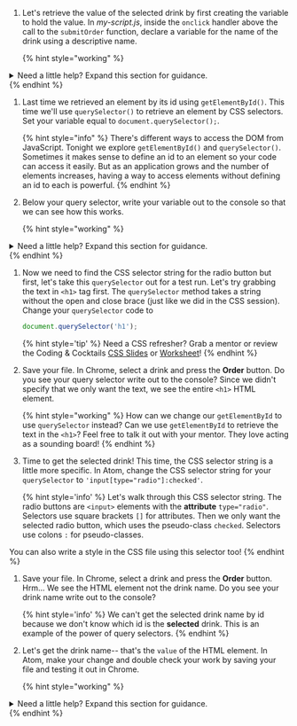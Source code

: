 1. Let's retrieve the value of the selected drink by first creating the variable to hold the value. In _my-script.js_, inside the `onclick` handler above the call to the `submitOrder` function, declare a variable for the name of the drink using a descriptive name. 

      {% hint style="working" %}
<details>
<summary>
Need a little help? Expand this section for guidance. 
</summary> 
You want to create a <code>const</code> variable named for the value it will hold, such as <code>drinkName</code>.
Your code will look like this
<pre>
<code class="lang-javascript">
const drinkName
</code>
</pre>
</details>
   {% endhint %}

1. Last time we retrieved an element by its id using `getElementById()`. This time we'll use `querySelector()` to retrieve an element by CSS selectors. Set your variable equal to `document.querySelector();`.

   {% hint style="info" %}
There's different ways to access the DOM from JavaScript. Tonight we explore `getElementById()` and `querySelector()`. Sometimes it makes sense to define an id to an element so your code can access it easily. But as an application grows and the number of elements increases, having a way to access elements without defining an id to each is powerful. 
   {% endhint %}

1. Below your query selector, write your variable out to the console so that we can see how this works.

      {% hint style="working" %}
<details>
<summary>
Need a little help? Expand this section for guidance. 
</summary> 
You want to pass in your variable into <code>console.log()</code>.
Your code will look like this
<pre>
<code class="lang-javascript">
const drinkName = document.querySelector();
console.log(drinkName);
</code>
</pre>
</details>
   {% endhint %}

1. Now we need to find the CSS selector string for the radio button but first, let's take this `querySelector` out for a test run. Let's try grabbing the text in `<h1>` tag first. The `querySelector` method takes a string without the open and close brace (just like we did in the CSS session). Change your `querySelector` code to

   ```js
   document.querySelector('h1');
   ```

   {% hint style='tip' %}
Need a CSS refresher? Grab a mentor or review the Coding & Cocktails [CSS Slides](http://bit.ly/cnccssslides) or [Worksheet](http://bit.ly/cnccsswork)!
  {% endhint %}

1. Save your file. In Chrome, select a drink and press the **Order** button. Do you see your query selector write out to the console? Since we didn't specify that we only want the text, we see the entire `<h1>` HTML element.

   {% hint style="working" %}
How can we change our `getElementById` to use `querySelector` instead? Can we use `getElementById` to retrieve the text in the `<h1>`? Feel free to talk it out with your mentor. They love acting as a sounding board!
   {% endhint %}

1. Time to get the selected drink! This time, the CSS selector string is a little more specific. In Atom, change the CSS selector string for your `querySelector` to `'input[type="radio"]:checked'`.

   {% hint style='info' %}
Let's walk through this CSS selector string. The radio buttons are `<input>` elements with the **attribute** `type="radio"`. Selectors use square brackets `[]` for attributes. Then we only want the selected radio button, which uses the pseudo-class `checked`. Selectors use colons `:` for pseudo-classes.

You can also write a style in the CSS file using this selector too!
  {% endhint %}

1. Save your file. In Chrome, select a drink and press the **Order** button. Hrm... We see the HTML element not the drink name. Do you see your drink name write out to the console?

   {% hint style='info' %}
We can't get the selected drink name by id because we don't know which id is the **selected** drink. This is an example of the power of query selectors.
   {% endhint %}

1. Let's get the drink name-- that's the `value` of the HTML element. In Atom, make your change and double check your work by saving your file and testing it out in Chrome.

   {% hint style="working" %}
<details>
<summary>
Need a little help? Expand this section for guidance. 
</summary> 
You want the <code>value</code> of the <code>document.querySelector()</code>.
Your code will look like this
<pre>
<code class="lang-javascript">
const drinkName = document.querySelector('input [type="radio"]:checked').value;
console.log(drinkName);
</code>
</pre>
</details>
   {% endhint %}
